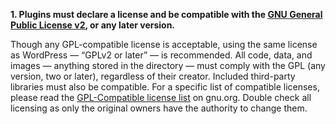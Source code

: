 **1. Plugins must declare a license and be compatible with the [GNU General Public License v2](https://www.gnu.org/licenses/gpl-2.0.html), or any later version.**

Though any GPL-compatible license is acceptable, using the same license as WordPress — “GPLv2 or later” — is recommended. All code, data, and images — anything stored in the directory — must comply with the GPL (any version, two or later), regardless of their creator. Included third-party libraries must also be compatible. For a specific list of compatible licenses, please read the [GPL-Compatible license list](https://www.gnu.org/philosophy/license-list.html#GPLCompatibleLicenses) on gnu.org. Double check all licensing as only the original owners have the authority to change them.